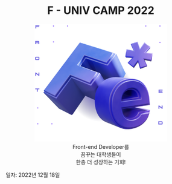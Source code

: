 <div align="center">

# **F - UNIV CAMP 2022**

<img src="public/icons/_3D_logo.svg" width="350px"><br>
Front-end Developer를
<br />
꿈꾸는 대학생들이
<br />
한층 더 성장하는 기회!

</div>

일자: 2022년 12월 18일
